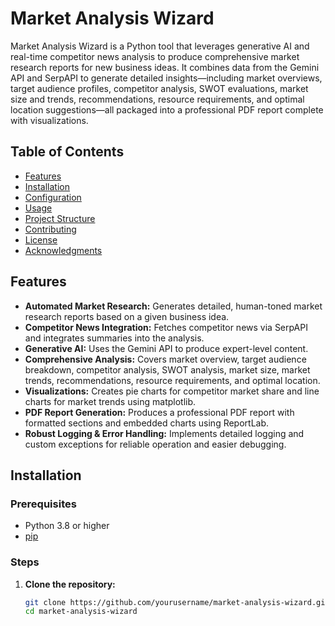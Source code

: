 # Market Analysis Wizard

Market Analysis Wizard is a Python tool that leverages generative AI and real-time competitor news analysis to produce comprehensive market research reports for new business ideas. It combines data from the Gemini API and SerpAPI to generate detailed insights—including market overviews, target audience profiles, competitor analysis, SWOT evaluations, market size and trends, recommendations, resource requirements, and optimal location suggestions—all packaged into a professional PDF report complete with visualizations.

## Table of Contents

- [Features](#features)
- [Installation](#installation)
- [Configuration](#configuration)
- [Usage](#usage)
- [Project Structure](#project-structure)
- [Contributing](#contributing)
- [License](#license)
- [Acknowledgments](#acknowledgments)

## Features

- **Automated Market Research:** Generates detailed, human-toned market research reports based on a given business idea.
- **Competitor News Integration:** Fetches competitor news via SerpAPI and integrates summaries into the analysis.
- **Generative AI:** Uses the Gemini API to produce expert-level content.
- **Comprehensive Analysis:** Covers market overview, target audience breakdown, competitor analysis, SWOT analysis, market size, market trends, recommendations, resource requirements, and optimal location.
- **Visualizations:** Creates pie charts for competitor market share and line charts for market trends using matplotlib.
- **PDF Report Generation:** Produces a professional PDF report with formatted sections and embedded charts using ReportLab.
- **Robust Logging & Error Handling:** Implements detailed logging and custom exceptions for reliable operation and easier debugging.

## Installation

### Prerequisites

- Python 3.8 or higher
- [pip](https://pip.pypa.io/en/stable/)

### Steps

1. **Clone the repository:**

   ```bash
   git clone https://github.com/yourusername/market-analysis-wizard.git
   cd market-analysis-wizard
